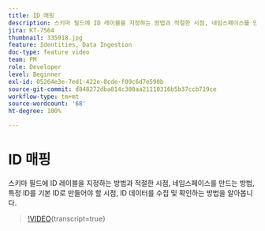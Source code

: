 ```yaml
---
title: ID 매핑
description: 스키마 필드에 ID 레이블을 지정하는 방법과 적절한 시점, 네임스페이스를 만드는 방법을 알아봅니다. 특정 ID를 일차 ID로 만들어야 할 시점과 ID 데이터를 수집 및 확인하는 방법을 알아봅니다.
jira: KT-7564
thumbnail: 335918.jpg
feature: Identities, Data Ingestion
doc-type: feature video
team: PM
role: Developer
level: Beginner
exl-id: 05264e3e-7ed1-422e-8cde-f09c6d7e590b
source-git-commit: d848272dba814c300aa21110316b5b37ccb719ce
workflow-type: tm+mt
source-wordcount: '68'
ht-degree: 100%

---
```


# ID 매핑

스키마 필드에 ID 레이블을 지정하는 방법과 적절한 시점, 네임스페이스를 만드는 방법, 특정 ID를 기본 ID로 만들어야 할 시점, ID 데이터를 수집 및 확인하는 방법을 알아봅니다.

>[!VIDEO](https://video.tv.adobe.com/v/3418472?quality=12&learn=on&captions=kor){transcript=true}
